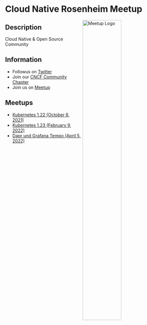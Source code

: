 # Cloud Native Rosenheim Meetup

<img width="50%" align="right" alt="Meetup Logo" src="https://secure.meetupstatic.com/photos/event/9/6/1/b/clean_497198427.jpeg">

## Description

<p>Cloud Native & Open Source Community</p>

## Information

- Followus on [Twitter](https://twitter.com/CloudNative_Ro)
- Join our [CNCF Community Chapter](https://community.cncf.io/rosenheim)
- Join us on [Meetup](https://www.meetup.com/CloudNative-Rosenheim-Meetup)

## Meetups

- [Kubernetes 1.22 (October 6, 2021)](meetups/kubernetes-1-22/README.md)
- [Kubernetes 1.23 (February 9, 2022)](meetups/kubernetes-1-23/README.md)
- [Dapr und Grafana Tempo (April 5, 2022)](meetups/dapr_grafana-tempo/README.md)
